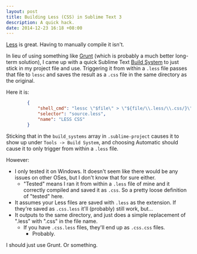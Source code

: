 ```yaml
---
layout: post
title: Building Less (CSS) in Sublime Text 3
description: A quick hack.
date: 2014-12-23 16:18 +08:00
---
```


[Less](http://lesscss.org/) is great. Having to manually compile it isn't.

In lieu of using something like [Grunt](http://gruntjs.com/) (which is probably a much better long-term solution), I came up with a quick Sublime Text [Build System](http://www.sublimetext.com/docs/build) to just stick in my project file and use. Triggering it from within a `.less` file passes that file to `lessc` and saves the result as a `.css` file in the same directory as the original.

Here it is:

```JSON
        {
            "shell_cmd": "lessc \"$file\" > \"${file/\\.less/\\.css/}\"",
            "selector": "source.less",
            "name": "LESS CSS"
        }
```

Sticking that in the `build_systems` array in `.sublime-project` causes it to show up under `Tools -> Build System`, and choosing Automatic should cause it to only trigger from within a `.less` file.

However:

* I only tested it on Windows. It doesn't seem like there would be any issues on other OSes, but I don't know that for sure either.
    - "Tested" means I ran it from within a `.less` file of mine and it correctly compiled and saved it as `.css`. So a pretty loose definition of "tested" here.
* It assumes your Less files are saved with `.less` as the extension. If they're saved as `.css.less` it'll (probably) still work, but...
* It outputs to the same directory, and just does a simple replacement of ".less" with ".css" in the file name. 
    - If you have `.css.less` files, they'll end up as `.css.css` files.
        + Probably.

I should just use Grunt. Or something.
